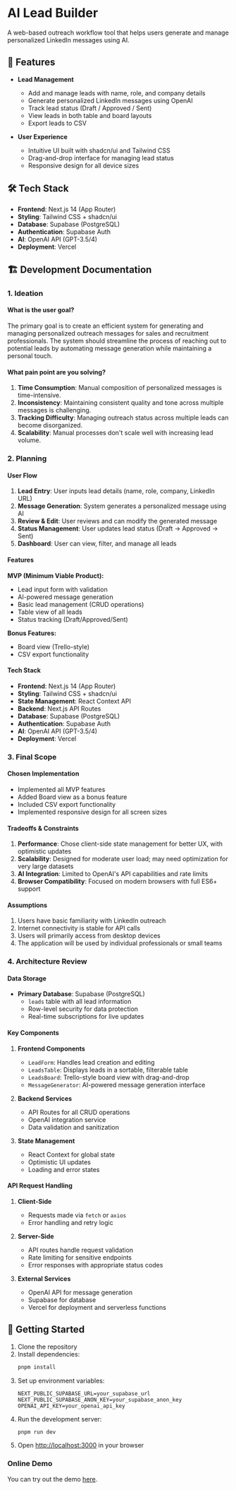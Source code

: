 # AI Lead Builder

A web-based outreach workflow tool that helps users generate and manage personalized LinkedIn messages using AI.

## 🚀 Features

- **Lead Management**
  - Add and manage leads with name, role, and company details
  - Generate personalized LinkedIn messages using OpenAI
  - Track lead status (Draft / Approved / Sent)
  - View leads in both table and board layouts
  - Export leads to CSV

- **User Experience**
  - Intuitive UI built with shadcn/ui and Tailwind CSS
  - Drag-and-drop interface for managing lead status
  - Responsive design for all device sizes

## 🛠 Tech Stack

- **Frontend**: Next.js 14 (App Router)
- **Styling**: Tailwind CSS + shadcn/ui
- **Database**: Supabase (PostgreSQL)
- **Authentication**: Supabase Auth
- **AI**: OpenAI API (GPT-3.5/4)
- **Deployment**: Vercel

## 🏗 Development Documentation

### 1. Ideation

#### What is the user goal?
The primary goal is to create an efficient system for generating and managing personalized outreach messages for sales and recruitment professionals. The system should streamline the process of reaching out to potential leads by automating message generation while maintaining a personal touch.

#### What pain point are you solving?
1. **Time Consumption**: Manual composition of personalized messages is time-intensive.
2. **Inconsistency**: Maintaining consistent quality and tone across multiple messages is challenging.
3. **Tracking Difficulty**: Managing outreach status across multiple leads can become disorganized.
4. **Scalability**: Manual processes don't scale well with increasing lead volume.

### 2. Planning

#### User Flow
1. **Lead Entry**: User inputs lead details (name, role, company, LinkedIn URL)
2. **Message Generation**: System generates a personalized message using AI
3. **Review & Edit**: User reviews and can modify the generated message
4. **Status Management**: User updates lead status (Draft → Approved → Sent)
5. **Dashboard**: User can view, filter, and manage all leads

#### Features
**MVP (Minimum Viable Product):**
- Lead input form with validation
- AI-powered message generation
- Basic lead management (CRUD operations)
- Table view of all leads
- Status tracking (Draft/Approved/Sent)

**Bonus Features:**
- Board view (Trello-style)
- CSV export functionality

#### Tech Stack
- **Frontend**: Next.js 14 (App Router)
- **Styling**: Tailwind CSS + shadcn/ui
- **State Management**: React Context API
- **Backend**: Next.js API Routes
- **Database**: Supabase (PostgreSQL)
- **Authentication**: Supabase Auth
- **AI**: OpenAI API (GPT-3.5/4)
- **Deployment**: Vercel

### 3. Final Scope

#### Chosen Implementation
- Implemented all MVP features
- Added Board view as a bonus feature
- Included CSV export functionality
- Implemented responsive design for all screen sizes

#### Tradeoffs & Constraints
1. **Performance**: Chose client-side state management for better UX, with optimistic updates
2. **Scalability**: Designed for moderate user load; may need optimization for very large datasets
3. **AI Integration**: Limited to OpenAI's API capabilities and rate limits
4. **Browser Compatibility**: Focused on modern browsers with full ES6+ support

#### Assumptions
1. Users have basic familiarity with LinkedIn outreach
2. Internet connectivity is stable for API calls
3. Users will primarily access from desktop devices
4. The application will be used by individual professionals or small teams

### 4. Architecture Review

#### Data Storage
- **Primary Database**: Supabase (PostgreSQL)
  - `leads` table with all lead information
  - Row-level security for data protection
  - Real-time subscriptions for live updates

#### Key Components
1. **Frontend Components**
   - `LeadForm`: Handles lead creation and editing
   - `LeadsTable`: Displays leads in a sortable, filterable table
   - `LeadsBoard`: Trello-style board view with drag-and-drop
   - `MessageGenerator`: AI-powered message generation interface

2. **Backend Services**
   - API Routes for all CRUD operations
   - OpenAI integration service
   - Data validation and sanitization

3. **State Management**
   - React Context for global state
   - Optimistic UI updates
   - Loading and error states

#### API Request Handling
1. **Client-Side**
   - Requests made via `fetch` or `axios`
   - Error handling and retry logic

2. **Server-Side**
   - API routes handle request validation
   - Rate limiting for sensitive endpoints
   - Error responses with appropriate status codes

3. **External Services**
   - OpenAI API for message generation
   - Supabase for database
   - Vercel for deployment and serverless functions

## 🚀 Getting Started

1. Clone the repository
2. Install dependencies:
   ```bash
   pnpm install
   ```
3. Set up environment variables:
   ```env
   NEXT_PUBLIC_SUPABASE_URL=your_supabase_url
   NEXT_PUBLIC_SUPABASE_ANON_KEY=your_supabase_anon_key
   OPENAI_API_KEY=your_openai_api_key
   ```
4. Run the development server:
   ```bash
   pnpm run dev
   ```
5. Open [http://localhost:3000](http://localhost:3000) in your browser

### Online Demo

You can try out the demo [here](https://ai-lead-builder.vercel.app/).
